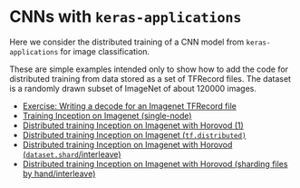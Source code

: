 # CNNs with `keras-applications`
Here we consider the distributed training of a CNN model from `keras-applications` for image classification.

These are simple examples intended only to show how to add the code for distributed training from data stored as a set of TFRecord files. The dataset is a randomly drawn subset of ImageNet of about 120000 images.

 * [Exercise: Writing a decode for an Imagenet TFRecord file](00_decoding-imagenet.ipynb)
 * [Training Inception on Imagenet (single-node)](01_inceptionv3_tfr.ipynb)
 * [Distributed training Inception on Imagenet with Horovod (1)](dist/02_inceptionv3-hvd_tfr.ipynb)
 * [Distributed training Inception on Imagenet (`tf.distributed)`](dist/04_inceptionv3-tf.dist.ipynb)
 * [Distributed training Inception on Imagenet with Horovod (`dataset.shard`/interleave)](dist/05_inceptionv3-hvd.ipynb)
 * [Distributed training Inception on Imagenet with Horovod (sharding files by hand/interleave)](dist/06_inceptionv3-hvd_interleave.ipynb)

